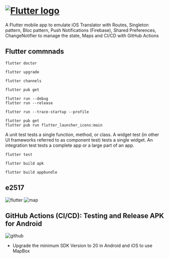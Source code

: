 # [![Flutter logo][]][flutter.dev]

A Flutter mobile app to emulate iOS Translator with Routes, Singleton pattern, Bloc pattern, Push Notifications (Firebase), Shared Preferences, ChangeNotifier to manage the state, Maps and CI/CD with GitHub Actions

## Flutter commnads

```
flutter doctor
```

```
flutter upgrade
```

```
flutter channels
```

```
flutter pub get
```

```
flutter run --debug
flutter run --release 
```

```
flutter run --trace-startup --profile

```

```
flutter pub get
flutter pub run flutter_launcher_icons:main
```

A unit test tests a single function, method, or class.
A widget test (in other UI frameworks referred to as component test) tests a single widget.
An integration test tests a complete app or a large part of an app.

```
flutter test
```

```
flutter build apk
```

```
flutter build appbundle
```

## e2517

![flutter][]
![map][]

## GitHub Actions (CI/CD): Testing and Release APK for Android

![github][]



[flutter logo]: https://raw.githubusercontent.com/flutter/website/master/src/_assets/image/flutter-lockup.png
[flutter.dev]: https://flutter.dev
[dart platform diagram]: https://github.com/flutter/website/blob/master/src/images/homepage/dart-diagram-small.png
[flutter]: http://achoweb.es/wp-content/uploads/2020/10/translator-1.png
[map]: http://achoweb.es/wp-content/uploads/2020/10/map.png
[github]: http://achoweb.es/wp-content/uploads/2020/10/githubactions.png

* Upgrade the minimum SDK Version to 20 in Android and iOS to use MapBox 
